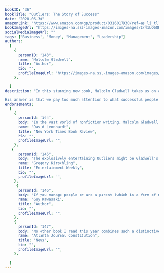 ```yaml
---
bookID: "36"
bookTitle: "Outliers: The Story of Success"
date: "2020-06-30"
amazonLink: "https://www.amazon.com/gp/product/0316017930/ref=as_li_tl?ie=UTF8&camp=1789&creative=9325&creativeASIN=0316017930&linkCode=as2&tag=btmysmarter-20&linkId=d496586e8b43ff675891fe14895956f5"
bookImageUrl: "https://images-na.ssl-images-amazon.com/images/I/41LO6QRvIuL._SX331_BO1,204,203,200_.jpg"
socialMediaImageUrl: ""
tags: ["Business", "Money", "Management", "Leadership"]
authors:
  [
    {
      personID: "143",
      name: "Malcolm Gladwell",
      title: "Author",
      bio: "",
      profileImageUrl: "https://images-na.ssl-images-amazon.com/images/S/amzn-author-media-prod/ndtsjs1mbus8ubg04hv02g5f3l._SY600_.jpg",
	},

  ]
description: "In this stunning new book, Malcolm Gladwell takes us on an intellectual journey through the world of 'outliers'--the best and the brightest, the most famous and the most successful. He asks the question: what makes high-achievers different?

His answer is that we pay too much attention to what successful people are like, and too little attention to where they are from: that is, their culture, their family, their generation, and the idiosyncratic experiences of their upbringing. Along the way he explains the secrets of software billionaires, what it takes to be a great soccer player, why Asians are good at math, and what made the Beatles the greatest rock band."
endorsements:
  [
	{
      personId: "144",
      body: "In the vast world of nonfiction writing, Malcolm Gladwell is as close to a singular talent as exists today...Outliers is a pleasure to read and leaves you mulling over its inventive theories for days afterward.",
      name: "David Leonhardt",
	  title: "New York Times Book Review",
	  bio: "",
      profileImageUrl: "",
	},
   {
      personId: "145",
      body: "The explosively entertaining Outliers might be Gladwell's best and most useful work yet...There are both brilliant yarns and life lessons here: Outliers is riveting science, self-help, and entertainment, all in one book",
      name: "Gregory Kirschling",
	  title: "Entertainment Weekly",
	  bio: "",
      profileImageUrl: "",
	},
	 {
      personId: "146",
      body: "If you manage people or are a parent (which is a form of managing people), drop everything and read Mindset.",
      name: "Guy Kawasaki",
	  title: "Author",
	  bio: "",
      profileImageUrl: "",
	},
	{
      personId: "147",
      body: "No other book I read this year combines such a distinctive prose style with truly thought-provoking content. Gladwell writes with a high degree of dazzle but at the same time remains as clear and direct as even Strunk or White could hope for.",
      name: "Atlanta Journal Constitution",
	  title: "News",
	  bio: "",
      profileImageUrl: "",
	},
	
  ]
---
```


